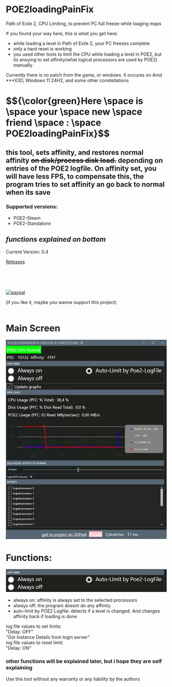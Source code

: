 # POE2loadingPainFix
Path of Exile 2, CPU Limiting, to prevent PC full freeze while loaging maps

If you found your way here, this is what you get here:
<ul>
      <li>while loading a level in Path of Exile 2, your PC freezes complete</li>
      <li>only a hard reset is working</li>
      <li>you used other tools to limit the CPU while loading a level in POE2, but its anoying to set affinity(what logical processors are used by POE2) manually </li>
</ul>


Currently there is no patch from the game, or windows.
It occures on Amd ***X3D, Windows 11 24H2, and some other constellations

<h1>
$${\color{green}Here \space is \space your \space new \space friend \space : \space POE2loadingPainFix}$$
</h1>
<H2>this tool, sets affinity, and restores normal affinity <del>on disk/process disk load.</del> depending on entries of the POE2 logfile. On affinity set, you will have less FPS, to compensate this, the program tries to set affinity an go back to normal when its save </H2>

<H3>Supported versions:</H3>
      <ul>
      <li>POE2-Steam</li>
      <li>POE2-Standalone</li>
</ul>


*functions explained on bottom*
<BR>
-----------------

Current Version: 0.4

<p>
<a href="https://github.com/CrimsonED1/POE2loadingPainFix/releases">
  Releases
</a>
</p>
<br><br><br>
<p>
  <a href="https://www.paypal.me/crimsoned">
      <img src="https://www.paypalobjects.com/en_US/i/btn/btn_donateCC_LG.gif" alt="paypal">
  </a>
</p>
(if you like it, maybe you wanne support this project)
<br><br>

<H1>Main Screen</H1>
<img src="https://github.com/CrimsonED1/POE2loadingPainFix/blob/main/README_Sources/images/1.png?raw=true" alt="mainscreen">
<H1>Functions:</H1>
<img src="https://github.com/CrimsonED1/POE2loadingPainFix/blob/main/README_Sources/images/auto_functions.png?raw=true" alt="autos">

<ul>
      <li>always on: affinity is always set to the selected processors</li>
      <li>always off: the program doesnt do any affinity</li>
      <li>auto-limit by POE2 Logfile: detects if a level is changed. And changes affinity back if loading is done</li>
      
</ul>

log file values to set limits:
<br>
"Delay: OFF"
<br>
"Got Instance Details from login server"
<br>
log file values to reset limit:
<br>
"Delay: ON"
<br>
<h3>other functions will be explained later, but i hope they are self explaining</h3>


Use this tool without any warranty or any liability by the authors

